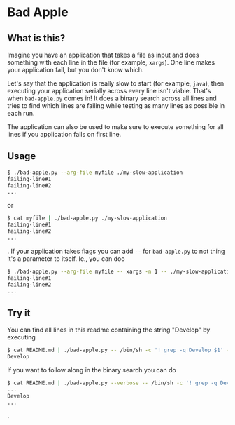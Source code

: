 Bad Apple
=========
What is this?
-------------
Imagine you have an application that takes a file as input and does something
with each line in the file (for example, `xargs`). One line makes your
application fail, but you don't know which.

Let's say that the application is really slow to start (for example, `java`),
then executing your application serially across every line isn't viable. That's
when `bad-apple.py` comes in! It does a binary search across all lines and
tries to find which lines are failing while testing as many lines as possible
in each run.

The application can also be used to make sure to execute something for all
lines if you application fails on first line.

Usage
-----
```sh
$ ./bad-apple.py --arg-file myfile ./my-slow-application
failing-line#1
failing-line#2
...
```
or
```sh
$ cat myfile | ./bad-apple.py ./my-slow-application
failing-line#1
failing-line#2
...
```
. If your application takes flags you can add `--` for `bad-apple.py` to not
thing it's a parameter to itself. Ie., you can doo
```sh
$ ./bad-apple.py --arg-file myfile -- xargs -n 1 -- ./my-slow-application -v -t echo
failing-line#1
failing-line#2
...
```

Try it
------
You can find all lines in this readme containing the string "Develop" by executing
```sh
$ cat README.md | ./bad-apple.py -- /bin/sh -c '! grep -q Develop $1' --
Develop
```
If you want to follow along in the binary search you can do
```sh
$ cat README.md | ./bad-apple.py --verbose -- /bin/sh -c '! grep -q Develop $1' --
...
Develop
...
```
.
